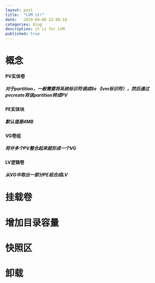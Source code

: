 ```yaml
---
layout: post
title:  "LVM it!"
date:   2019-04-06 22:08:18
categories: blog
description: it is for LVM
published: true
---
```


# 概念
#### PV实体卷
##### 对于partition，一般需要将系统标识符调成8e（lvm标识符），然后通过pvcreate将该partition转成PV
#### PE实体块
##### 默认值是4MB
#### VG卷组
##### 将许多个PV整合起来就形成一个VG
#### LV逻辑卷
##### 从VG中取出一部分PE组合成LV
# 挂载卷
#### 
# 增加目录容量
# 快照区
# 卸载
